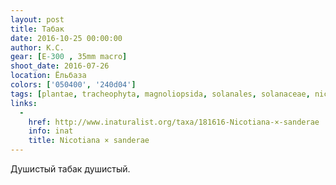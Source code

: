```yaml
---
layout: post
title: Табак
date: 2016-10-25 00:00:00
author: К.С.
gear: [E-300 , 35mm macro]
shoot_date: 2016-07-26
location: Ёльбаза
colors: ['050400', '240d04']
tags: [plantae, tracheophyta, magnoliopsida, solanales, solanaceae, nicotiana, nicotiana × sanderae]
links:
  -
    href: http://www.inaturalist.org/taxa/181616-Nicotiana-×-sanderae
    info: inat
    title: Nicotiana × sanderae
---
```


Душистый табак душистый.
